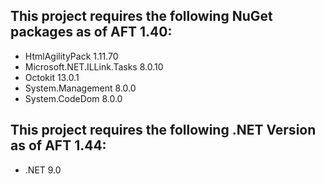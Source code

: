 ## This project requires the following NuGet packages as of AFT 1.40:

- HtmlAgilityPack 1.11.70
- Microsoft.NET.ILLink.Tasks 8.0.10
- Octokit 13.0.1
- System.Management 8.0.0
- System.CodeDom 8.0.0

## This project requires the following .NET Version as of AFT 1.44:

- .NET 9.0